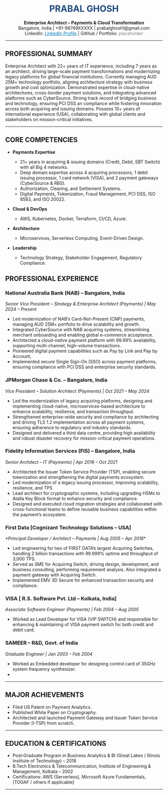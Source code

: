 
<h1 style="color:#1F497D; text-align:center;">PRABAL GHOSH</h1>
<p style="text-align:center;">
  <strong>Enterprise Architect – Payments & Cloud Transformation</strong><br>
  Bangalore, India | +91-98749XXXXX | prabalghosh1@gmail.com<br>
  LinkedIn: <a href="https://www.linkedin.com/in/prabal-ghosh-88041213/" style="color:#0077B5;">LinkedIn Profile</a> | GitHub / Portfolio: <span style="color:gray;">placeholder</span>
</p>

---

## PROFESSIONAL SUMMARY
Enterprise Architect with 22+ years of IT experience, including 7 years as an architect, driving large-scale payment transformations and modernizing legacy platforms for global financial institutions. Currently managing AUD 25M+ technology portfolio, aligning architecture strategy with business growth and cost optimization. Demonstrated expertise in cloud-native architectures, cross-border payment solutions, and integrating advanced platforms such as CyberSource. Strong track record of bridging business and technology, ensuring PCI DSS an compliance while fostering innovation across both acquiring and issuing domains. Possess 10+ years of international experience (USA), collaborating with global clients and stakeholders on mission-critical initiatives.

---

## CORE COMPETENCIES
- **Payments Expertise**
  - 21+ years in acquiring & issuing domains (Credit, Debit, EBT Switch) with all Big 4 networks.
  - Deep domain expertise across 4 acquiring processors, 1 debit issuing processor, 1 card network (VISA), and 2 payment gateways (CyberSource & RBS).
  - Authorization, Clearing, and Settlement Systems.
  - Digital Payments, Tokenization, Fraud Management, PCI DSS, ISO 8583, and ISO 20022.

- **Cloud & DevOps**
  - AWS, Kubernetes, Docker, Terraform, CI/CD, Azure.

- **Architecture**
  - Microservices, Serverless Computing, Event-Driven Design.

- **Leadership**
  - Technology Strategy, Stakeholder Engagement, Regulatory Compliance.

## PROFESSIONAL EXPERIENCE

### National Australia Bank (NAB) – Bangalore, India  
*_*Senior Vice President – Strategy & Enterprise Architect (Payments) | May 2024 – Present*_*  
- Led modernization of NAB’s Card-Not-Present (CNP) payments, managing AUD 25M+ portfolio to drive scalability and growth.
- Integrated CyberSource with NAB acquiring systems, streamlining merchant onboarding and enabling global e-commerce acceptance.
- Architected a cloud-native payment platform with 99.99% availability, supporting multi-channel, high-volume transactions.
- Pioneered digital payment capabilities such as Pay by Link and Pay by Account,
- Implemented secure Single Sign-On (SSO) across payment platforms, ensuring compliance with PCI DSS and enterprise security standards. 

### JPMorgan Chase & Co. – Bangalore, India  
*_*Vice President – Solution Architect (Payments) | Oct 2021 – May 2024*_*  
- Led the modernization of legacy acquiring platforms, designing and implementing cloud-native, microservices-based architecture to enhance scalability, resilience, and transaction throughput.
- Strengthened enterprise-wide security and compliance by architecting and driving TLS 1.2 implementation across all payment systems, ensuring adherence to regulatory and industry standards.
- Designed and delivered a third data centre, providing high availability and robust disaster recovery for mission-critical payment operations.

### Fidelity Information Services (FIS) – Bangalore, India  
*_*Senior Architect – IT (Payments) | Apr 2016 – Oct 2021*_*  
- Architected the Issuer Token Service Provider (TSP), enabling secure tokenization and strengthening the digital payments ecosystem.
- Led modernization of a legacy issuing processor, improving scalability, resilience, and TPS
- Lead architect for cryptographic systems, including upgrading HSMs to Atalla Key Block format to enhance security and compliance.
- Designed and executed cloud migration strategies and collaborated with cross-functional teams to define reusable business capabilities within the payment’s ecosystem.

### First Data [Cognizant Technology Solutions – USA]  
*_*Principal Developer / Architect – Payments | Aug 2005 – Apr 2016_**  
- Led engineering for two of FIRST DATA’s largest Acquiring Switches, handling 2 billion transactions with 99.999% uptime and throughput of 3,000 TPS.
- Served as SME for Acquiring Switch, driving design, development, and business consulting, performing requirement analysis. Also integrated a payment gateway with Acquiring Switch.
- Implemented EMV 3D Secure for enhanced transaction security and compliance.

### VISA [ R.S. Software Pvt. Ltd – Kolkata, India]  
*_*Associate Software Engineer (Payments) | Feb 2004 – Aug 2005*_*  
- Worked as Lead Developer for VISA (VIP SWITCH) and responsible for enhancing & maintaining of VISA payment switch for both credit and debit card.

### SAMEER – R&D, Govt. of India  
*_*Graduate Engineer | Jan 2003 – Feb 2004*_*
- Worked as Embedded developer for designing control card of 35GHz system frequency synthesizer.
- 
---

## MAJOR ACHIEVEMENTS
- Filed US Patent on Payment Analytics.  
- Published White Paper on Cryptography.
- Architected and launched Payment Gateway and Issuer Token Service Provider (I-TSP) from scratch. 

---

## EDUCATION & CERTIFICATIONS
- Post‑Graduate Program in Business Analytics & BI (Great Lakes / Illinois Institute of Technology) – 2018  
- B.Tech Electronics & Telecommunication, Institute of Engineering & Management, Kolkata – 2002  
- Certifications: AWS (Serverless), Microsoft Azure Fundamentals, [TOGAF / others if applicable]

---
